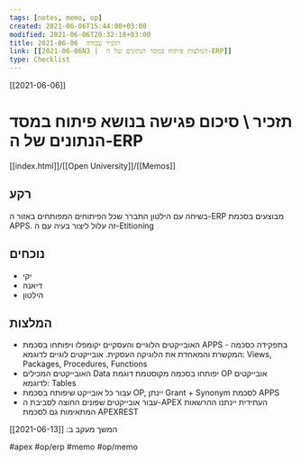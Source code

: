 ```yaml
---
tags: [notes, memo, op]
created: 2021-06-06T15:44:00+03:00
modified: 2021-06-06T20:32:18+03:00
title: תזכיר עבודה  2021-06-06
link: [[2021-06-06N3 |  המלצות פיתוח במסד הנתונים של ה-ERP]]
type: Checklist
---
```


[[2021-06-06]]
#  תזכיר \ סיכום פגישה בנושא פיתוח במסד הנתונים של ה-ERP
[[index.html]]/[[Open University]]/[[Memos]]

## רקע
בשיחה עם הילטון התברר שכל הפיתוחים המפותחים באזור ה-ERP מבוצעים בסכמת APPS.
זה עלול ליצור בעיה עם ה-Etitioning 
## נוכחים
- יקי
- דיאנה
- הילטון
## המלצות
- האובייקטים הלוגיים והעסקיים יקומפלו ויפותחו בסכמת APPS - בתפקידה כסכמה המקשרת והמאחדת את הלוגיקה העסקית. 
אובייקטים לוגיים לדוגמא:  Views, Packages, Procedures, Functions  
- האובייקטים המכילים Data יפותחו בסכמה מקוסטמת דוגמת OP
אובייקטים לדוגמא: Tables
- עבור כל אובייקט שיפותח בסכמת OP, יינתן Grant + Synonym לסכמת APPS
- עבור אובייקטים שפונים החוצה לסביבת ה-APEX העתידית יינתנו ההרשאות המתאימות גם לסכמת APEXREST
 
 
המשך מעקב ב: [[2021-06-13]] 

#apex 
#op/erp 
#memo 
#op/memo
